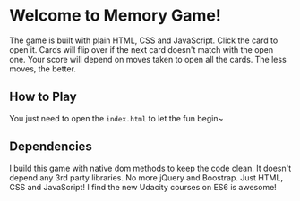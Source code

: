 # Welcome to Memory Game!

The game is built with plain HTML, CSS and JavaScript. Click the card to open it. Cards will flip over if the next card doesn't match with the open one. Your score will depend on moves taken to open all the cards. The less moves, the better.

## How to Play

You just need to open the `index.html` to let the fun begin~

## Dependencies

I build this game with native dom methods to keep the code clean. It doesn't depend any 3rd party libraries. No more jQuery and Boostrap. Just HTML, CSS and JavaScript! I find the new Udacity courses on ES6 is awesome!


